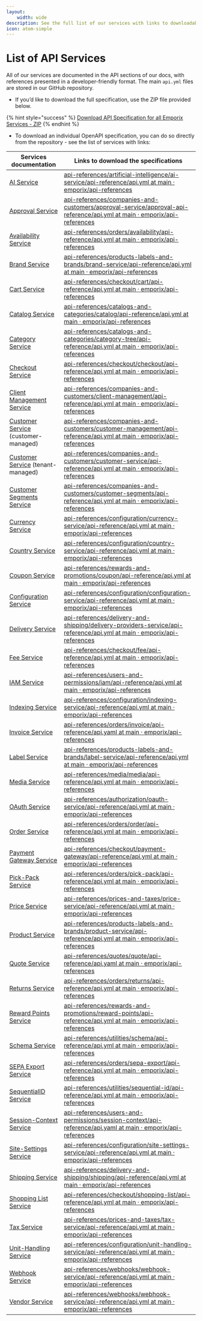 ```yaml
---
layout:
    width: wide
description: See the full list of our services with links to downloadable files.
icon: atom-simple
---
```


# List of API Services

All of our services are documented in the API sections of our docs, with references presented in a developer-friendly format. The main `api.yml` files are stored in our GitHub repository.

* If you’d like to download the full specification, use the ZIP file provided below.

{% hint style="success" %}
[Download API Specification for all Emporix Services - ZIP](https://github.com/emporix/api-references/releases/latest/download/api-references.zip)
{% endhint %}

* To download an individual OpenAPI specification, you can do so directly from the repository - see the list of services with links:

| Services documentation                                                                   | Links to download the specifications                                                                                                                                                                  |
| -------------------------------------------------------------------------------------- | ----------------------------------------------------------------------------------------------------------------------------------------------------------------------------------------------------- |
| [AI Service](../artificial-intelligence/ai-service/)                                   | [api-references/artificial-intelligence/ai-service/api-reference/api.yml at main · emporix/api-references](../artificial-intelligence/ai-service/api-reference/api.yml)                               |
| [Approval Service](../companies-and-customers/approval-service/)                       | [api-references/companies-and-customers/approval-service/approval-api-reference/api.yml at main · emporix/api-references](../companies-and-customers/approval-service/approval-api-reference/api.yml) |
| [Availability Service](../orders/availability/)                                        | [api-references/orders/availability/api-reference/api.yml at main · emporix/api-references](../orders/availability/api-reference/api.yml)                                                             |
| [Brand Service](../products-labels-and-brands/brand-service/)                          | [api-references/products-labels-and-brands/brand-service/api-reference/api.yml at main · emporix/api-references](../products-labels-and-brands/brand-service/api-reference/api.yml)                   |
| [Cart Service](../checkout/cart/)                                                      | [api-references/checkout/cart/api-reference/api.yml at main · emporix/api-references](../checkout/cart/api-reference/api.yml)                                                                         |
| [Catalog Service](../catalogs-and-categories/catalog/)                                 | [api-references/catalogs-and-categories/catalog/api-reference/api.yml at main · emporix/api-references](../catalogs-and-categories/catalog/api-reference/api.yml)                                     |
| [Category Service](../catalogs-and-categories/category-tree/)                          | [api-references/catalogs-and-categories/category-tree/api-reference/api.yml at main · emporix/api-references](../catalogs-and-categories/category-tree/api-reference/api.yml)                         |
| [Checkout Service](../checkout/checkout/)                                              | [api-references/checkout/checkout/api-reference/api.yml at main · emporix/api-references](../checkout/checkout/api-reference/api.yml)                                                                 |
| [Client Management Service](../companies-and-customers/client-management/)             | [api-references/companies-and-customers/client-management/api-reference/api.yml at main · emporix/api-references](../companies-and-customers/client-management/api-reference/api.yml)                 |
| [Customer Service](../companies-and-customers/customer-management/) (customer-managed) | [api-references/companies-and-customers/customer-management/api-reference/api.yml at main · emporix/api-references](../companies-and-customers/customer-management/api-reference/api.yml)             |
| [Customer Service](../companies-and-customers/customer-service/) (tenant-managed)      | [api-references/companies-and-customers/customer-service/api-reference/api.yml at main · emporix/api-references](../companies-and-customers/customer-service/api-reference/api.yml)                   |
| [Customer Segments Service](../companies-and-customers/customer-segments/)             | [api-references/companies-and-customers/customer-segments/api-reference/api.yml at main · emporix/api-references](../companies-and-customers/customer-segments/api-reference/api.yml)                 |
| [Currency Service](../configuration/currency-service/)                                 | [api-references/configuration/currency-service/api-reference/api.yml at main · emporix/api-references](../configuration/currency-service/api-reference/api.yml)                                       |
| [Country Service](../configuration/country-service/)                                   | [api-references/configuration/country-service/api-reference/api.yml at main · emporix/api-references](../configuration/country-service/api-reference/api.yml)                                         |
| [Coupon Service](../rewards-and-promotions/coupon/)                                    | [api-references/rewards-and-promotions/coupon/api-reference/api.yml at main · emporix/api-references](../rewards-and-promotions/coupon/api-reference/api.yml)                                         |
| [Configuration Service](../configuration/configuration-service/)                       | [api-references/configuration/configuration-service/api-reference/api.yml at main · emporix/api-references](../configuration/configuration-service/api-reference/api.yml)                             |
| [Delivery Service](../delivery-and-shipping/delivery-providers-service/)               | [api-references/delivery-and-shipping/delivery-providers-service/api-reference/api.yml at main · emporix/api-references](../delivery-and-shipping/delivery-providers-service/api-reference/api.yml)   |
| [Fee Service](../checkout/fee/)                                                        | [api-references/checkout/fee/api-reference/api.yml at main · emporix/api-references](../checkout/fee/api-reference/api.yml)                                                                           |
| [IAM Service](../users-and-permissions/iam/)                                           | [api-references/users-and-permissions/iam/api-reference/api.yml at main · emporix/api-references](../users-and-permissions/iam/api-reference/api.yml)                                                 |
| [Indexing Service](../configuration/indexing-service/)                                 | [api-references/configuration/indexing-service/api-reference/api.yml at main · emporix/api-references](../configuration/indexing-service/api-reference/api.yml)                                       |
| [Invoice Service](../orders/invoice/)                                                  | [api-references/orders/invoice/api-reference/api.yaml at main · emporix/api-references](../orders/invoice/api-reference/api.yaml)                                                                     |
| [Label Service](../products-labels-and-brands/label-service/)                          | [api-references/products-labels-and-brands/label-service/api-reference/api.yml at main · emporix/api-references](../products-labels-and-brands/label-service/api-reference/api.yml)                   |
| [Media Service](../media/media/)                                                       | [api-references/media/media/api-reference/api.yml at main · emporix/api-references](../media/media/api-reference/api.yml)                                                                             |
| [OAuth Service](../authorization/oauth-service/)                                       | [api-references/authorization/oauth-service/api-reference/api.yml at main · emporix/api-references](../authorization/oauth-service/api-reference/api.yml)                                             |
| [Order Service](../orders/order/)                                                      | [api-references/orders/order/api-reference/api.yml at main · emporix/api-references](../orders/order/api-reference/api.yml)                                                                           |
| [Payment Gateway Service](../checkout/payment-gateway/)                                 | [api-references/checkout/payment-gateway/api-reference/api.yml at main · emporix/api-references](../checkout/payment-gateway/api-reference/api.yml)                                                   |
| [Pick-Pack Service](../orders/pick-pack/)                                              | [api-references/orders/pick-pack/api-reference/api.yml at main · emporix/api-references](../orders/pick-pack/api-reference/api.yml)                                                                   |
| [Price Service](../prices-and-taxes/price-service/)                                    | [api-references/prices-and-taxes/price-service/api-reference/api.yml at main · emporix/api-references](../prices-and-taxes/price-service/api-reference/api.yml)                                       |
| [Product Service](../products-labels-and-brands/product-service/)                      | [api-references/products-labels-and-brands/product-service/api-reference/api.yml at main · emporix/api-references](../products-labels-and-brands/product-service/api-reference/api.yml)               |
| [Quote Service](../quotes/quote/)                                                      | [api-references/quotes/quote/api-reference/api.yaml at main · emporix/api-references](../quotes/quote/api-reference/api.yaml)                                                                         |
| [Returns Service](../orders/returns/)                                                  | [api-references/orders/returns/api-reference/api.yml at main · emporix/api-references](../orders/returns/api-reference/api.yml)                                                                       |
| [Reward Points Service](../rewards-and-promotions/reward-points/)                      | [api-references/rewards-and-promotions/reward-points/api-reference/api.yml at main · emporix/api-references](../rewards-and-promotions/reward-points/api-reference/api.yml)                           |
| [Schema Service](../utilities/schema/)                                                 | [api-references/utilities/schema/api-reference/api.yml at main · emporix/api-references](../utilities/schema/api-reference/api.yml)                                                                   |
| [SEPA Export Service](../orders/sepa-export/)                                          | [api-references/orders/sepa-export/api-reference/api.yml at main · emporix/api-references](../orders/sepa-export/api-reference/api.yml)                                                               |
| [SequentialID Service](../utilities/sequential-id/)                                    | [api-references/utilities/sequential-id/api-reference/api.yml at main · emporix/api-references](../utilities/sequential-id/api-reference/api.yml)                                                     |
| [Session-Context Service](../users-and-permissions/session-context/)                   | [api-references/users-and-permissions/session-context/api-reference/api.yaml at main · emporix/api-references](../users-and-permissions/session-context/api-reference/api.yaml)                       |
| [Site-Settings Service](../configuration/site-settings-service/)                       | [api-references/configuration/site-settings-service/api-reference/api.yml at main · emporix/api-references](../configuration/site-settings-service/api-reference/api.yml)                             |
| [Shipping Service](../delivery-and-shipping/shipping/)                                 | [api-references/delivery-and-shipping/shipping/api-reference/api.yml at main · emporix/api-references](../delivery-and-shipping/shipping/api-reference/api.yml)                                       |
| [Shopping List Service](../checkout/shopping-list/)                                    | [api-references/checkout/shopping-list/api-reference/api.yml at main · emporix/api-references](../checkout/shopping-list/api-reference/api.yml)                                                       |
| [Tax Service](../prices-and-taxes/tax-service/)                                        | [api-references/prices-and-taxes/tax-service/api-reference/api.yml at main · emporix/api-references](../prices-and-taxes/tax-service/api-reference/api.yml)                                           |
| [Unit-Handling Service](../configuration/unit-handling-service/)                       | [api-references/configuration/unit-handling-service/api-reference/api.yml at main · emporix/api-references](../configuration/unit-handling-service/api-reference/api.yml)                             |
| [Webhook Service](../webhooks/webhook-service/)                                        | [api-references/webhooks/webhook-service/api-reference/api.yml at main · emporix/api-references](../webhooks/webhook-service/api-reference/api.yml)                                                   |
| [Vendor Service](../companies-and-customers/vendor-service/)                                        | [api-references/webhooks/webhook-service/api-reference/api.yml at main · emporix/api-references](../companies-and-customers/vendor-service/api-reference/api.yml)                                                   |
